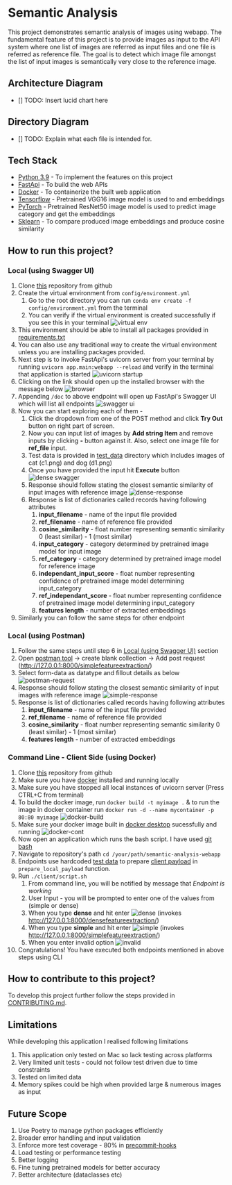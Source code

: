 # Semantic Analysis
This project demonstrates semantic analysis of images using webapp. 
The fundamental feature of this project is to provide images as input to the API system where one list of images are referred as input files and one file is referred as reference file. 
The goal is to detect which image file amongst the list of input images is semantically very close to the reference image.



## Architecture Diagram

- [] TODO: Insert lucid chart here

## Directory Diagram

- [] TODO: Explain what each file is intended for.

## Tech Stack
- [Python 3.9](https://www.python.org/downloads/release/python-390/) - To implement the features on this project 
- [FastApi](https://fastapi.tiangolo.com/) - To build the web APIs
- [Docker](https://www.docker.com/) - To containerize the built web application
- [Tensorflow](https://www.tensorflow.org/api_docs/python/tf/keras/applications/VGG16) - Pretrained VGG16 image model is used to and embeddings
- [PyTorch](https://pytorch.org/vision/stable/models.html) - Pretrained ResNet50 image model is used to predict image category and get the embeddings
- [Sklearn](https://scikit-learn.org/stable/modules/generated/sklearn.metrics.pairwise.cosine_similarity.html) - To compare produced image embeddings and produce cosine similarity


## How to run this project?

### Local (using Swagger UI)
1. Clone [this](https://github.com/thakareakshay1709/semantic-analysis-webapp.git) repository from github
2. Create the virtual environment from `config/environment.yml`
   1. Go to the root directory you can run `conda env create -f config/environment.yml` from the terminal
   2. You can verify if the virtual environment is created successfully if you see this in your terminal ![virtual env](local_data/documentation/venv.png)
3. This environment should be able to install all packages provided in [requirements.txt](config/requirements.txt)
4. You can also use any traditional way to create the virtual environment unless you are installing packages provided.
5. Next step is to invoke FastApi's uvicorn server from your terminal by running `uvicorn app.main:webapp --reload` and verify in the terminal that application is started ![uvicorn startup](local_data/documentation/uvicorn_server.png)
6. Clicking on the link should open up the installed browser with the message below ![browser](local_data/documentation/browser.png)
7. Appending `/doc` to above endpoint will open up FastApi's Swagger UI which will list all endpoints ![swagger ui](local_data/documentation/swagger_ui.png)
8. Now you can start exploring each of them -
   1. Click the dropdown from one of the POST method and click **Try Out** button on right part of screen.
   2. Now you can input list of images by **Add string Item** and remove inputs by clicking **-** button against it. Also, select one image file for **ref_file** input. 
   3. Test data is provided in [test_data](local_data/test_data) directory which includes images of cat (c1.png) and dog (d1.png)
   4. Once you have provided the input hit **Execute** button ![dense swagger](local_data/documentation/dense_api_swagger_ui.png)
   5. Response should follow stating the closest semantic similarity of input images with reference image ![dense-response](local_data/documentation/dense_res_swagger.png)
   6. Response is list of dictionaries called records having following attributes
      1. **input_filename** - name of the input file provided
      2. **ref_filename** - name of reference file provided
      3. **cosine_similarity** - float number representing semantic similarity 0 (least similar) - 1 (most similar)
      4. **input_category** - category determined by pretrained image model for input image
      5. **ref_category** - category determined by pretrained image model for reference image
      6. **independant_input_score** - float number representing confidence of pretrained image model determining input_category
      7. **ref_independant_score** - float number representing confidence of pretrained image model determining input_category
      8. **features length** - number of extracted embeddings
9. Similarly you can follow the same steps for other endpoint

### Local (using Postman)
1. Follow the same steps until step 6 in [Local (using Swagger UI)](#local-using-swagger-ui) section
2. Open [postman tool](https://www.postman.com/) -> create blank collection -> Add post request (http://127.0.0.1:8000/simplefeatureextraction/)
3. Select form-data as datatype and fillout details as below ![postman-request](local_data/documentation/postman_request.png)
4. Response should follow stating the closest semantic similarity of input images with reference image ![simple-response](local_data/documentation/postman_response.png)
5. Response is list of dictionaries called records having following attributes
   1. **input_filename** - name of the input file provided
   2. **ref_filename** - name of reference file provided
   3. **cosine_similarity** - float number representing semantic similarity 0 (least similar) - 1 (most similar)
   4. **features length** - number of extracted embeddings

### Command Line - Client Side (using Docker)
1. Clone [this](https://github.com/thakareakshay1709/semantic-analysis-webapp.git) repository from github
2. Make sure you have [docker](https://www.docker.com/) installed and running locally
3. Make sure you have stopped all local instances of uvicorn server (Press CTRL+C from terminal)
4. To build the docker image, run `docker build -t myimage .` & to run the image in docker container run `docker run -d --name mycontainer -p 80:80 myimage` ![docker-build](local_data/documentation/docker_build.png)
5. Make sure your docker image built in [docker desktop](https://www.docker.com/products/docker-desktop/) sucessfully and running ![docker-cont](local_data/documentation/docker_container.png)
6. Now open an application which runs the bash script. I have used [git bash](https://git-scm.com/downloads)
7. Navigate to repository's path `cd /your/path/semantic-analysis-webapp`
8. Endpoints use hardcoded [test data](local_data/test_data) to prepare [client payload](client/run.py) in `prepare_local_payload` function.
9. Run `./client/script.sh`
   1. From command line, you will be notified by message that *Endpoint is working*
   2. User Input - you will be prompted to enter one of the values from (simple or dense)
   3. When you type **dense** and hit enter ![dense](local_data/documentation/dense.png) (invokes http://127.0.0.1:8000/densefeatureextraction/)
   4. When you type **simple** and hit enter ![simple](local_data/documentation/simple.png) (invokes http://127.0.0.1:8000/simplefeatureextraction/)
   5. When you enter invalid option ![invalid](local_data/documentation/invalid_option.png)
10. Congratulations! You have executed both endpoints mentioned in above steps using CLI


## How to contribute to this project?

To develop this project further follow the steps provided in [CONTRIBUTING.md](CONTRIBUTING.md).

## Limitations
While developing this application I realised following limitations

1. This application only tested on Mac so lack testing across platforms
2. Very limited unit tests - could not follow test driven due to time constraints
3. Tested on limited data
4. Memory spikes could be high when provided large & numerous images as input


## Future Scope

1. Use Poetry to manage python packages efficiently
2. Broader error handling and input validation
3. Enforce more test coverage - 80% in [precommit-hooks](.pre-commit-config.yaml)
4. Load testing or performance testing
5. Better logging
6. Fine tuning pretrained models for better accuracy
7. Better architecture (dataclasses etc)